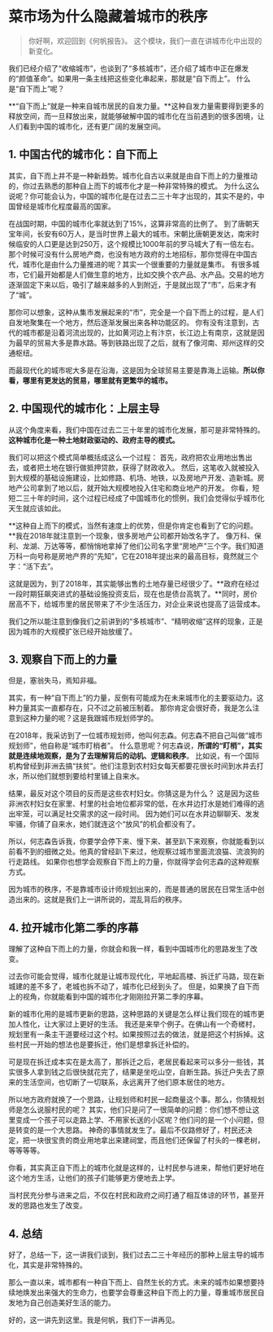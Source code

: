 # 菜市场为什么隐藏着城市的秩序

>你好啊，欢迎回到《何帆报告》。
这个模块，我们一直在讲城市化中出现的新变化。

我们已经介绍了“收缩城市”，也谈到了“多核城市”，还介绍了城市中正在爆发的“颜值革命”。如果用一条主线把这些变化串起来，那就是“自下而上”。
什么是“自下而上”呢？

**“自下而上”就是一种来自城市居民的自发力量。**这种自发力量需要得到更多的释放空间，而一旦释放出来，就能够破解中国的城市化在当前遇到的很多困境，让人们看到中国的城市化，还有更广阔的发展空间。

## 1. 中国古代的城市化：自下而上

其实，自下而上并不是一种新趋势。城市化自古以来就是由自下而上的力量推动的，你过去熟悉的那种自上而下的城市化才是一种非常特殊的模式。
为什么这么说呢？你可能会认为，中国的城市化是在过去二三十年才出现的，其实不是的，中国曾经是城市化程度最高的国家。

在战国时期，中国的城市化率就达到了15%，这算非常高的比例了。
到了唐朝天宝年间，长安有60万人，是当时世界上最大的城市。宋朝比唐朝更发达，南宋时候临安的人口更是达到250万，这个规模比1000年前的罗马城大了有一倍左右。
那个时候可没有什么房地产商，也没有地方政府的土地招标，那你觉得在中国古代，城市化是由什么力量推进的呢？其实一个很重要的力量就是集市。
有很多城市，它们最开始都是人们做生意的地方，比如交换个农产品、水产品。交易的地方逐渐固定下来以后，吸引了越来越多的人到附近，于是就出现了“市”，后来才有了“城”。

那你可以想象，这种从集市发展起来的“市”，完全是一个自下而上的过程，是人们自发地聚集在一个地方，然后逐渐发展出来各种功能区的。
你有没有注意到，古代的城市都是沿着河流出现的，比如黄河边上有汴京，长江边上有南京，这就是因为最早的贸易大多是靠水路。等到铁路出现了之后，就有了像河南、郑州这样的交通枢纽。

而最现代化的城市呢大多是在沿海，这是因为全球贸易主要是靠海上运输。**所以你看，哪里有更发达的贸易，哪里就有更繁华的城市。**

## 2. 中国现代的城市化：上层主导

从这个角度来看，我们中国在过去二三十年里的城市化发展，那可是非常特殊的。**这种城市化是一种土地财政驱动的、政府主导的模式。**

我们可以把这个模式简单概括成这么一个过程：
首先，政府把农业用地出售出去，或者把土地在银行做抵押贷款，获得了财政收入。
然后，这笔收入就被投入到大规模的基础设施建设，比如修路、机场、地铁，以及房地产开发、造新城。房地产公司拿到了地以后，就开始大规模地投入住宅和商业地产的开发。
你看，短短二三十年的时间，这个过程已经成了中国城市化的惯例，我们会觉得似乎城市化天生就应该如此。

**这种自上而下的模式，当然有速度上的优势，但是你肯定也看到了它的问题。**我在2018年就注意到一个现象，很多房地产公司都开始改名字了。
像万科、保利、龙湖、万达等等，都悄悄地拿掉了他们公司名字里“房地产”三个字。我们知道万科一向号称是房地产界的“先知”，它在2018年提出来的最高目标，竟然就三个字：“活下去”。

这就是因为，到了2018年，其实能够出售的土地存量已经很少了。**政府在经过一段时期狂飙突进式的基础设施投资支后，现在也是债台高筑了。**同时，房价居高不下，给城市里的居民带来了不少生活压力，对企业来说也提高了运营成本。

我们之所以能注意到像我们之前讲到的“多核城市”、“精明收缩”这样的现象，正是因为城市的大规模扩张已经开始放缓了。

## 3. 观察自下而上的力量

但是，塞翁失马，焉知非福。

其实，有一种“自下而上”的力量，反倒有可能成为在未来城市化的主要驱动力。这种力量其实一直都存在，只不过之前被压制着。
那你肯定会很好奇，我是怎么注意到这种力量的呢？这是我跟城市规划师学的。

在2018年，我采访到了一位城市规划师，他叫何志森。何志森不把自己叫做“城市规划师”，他自称是“城市盯梢者”。
什么意思呢？何志森说，**所谓的“盯梢”，其实就是连续地观察，是为了去理解背后的动机、逻辑和秩序**。
比如说，有一个国际机构曾经到非洲去搞“扶贫”。他们注意到农村妇女每天都要花很长时间到水井去打水，所以他们就想到要给村里铺上自来水。

结果，最反对这个项目的反而是这些农村妇女。你猜这是为什么？
这是因为这些非洲农村妇女在家里、村里的社会地位都非常的低，在水井边打水是她们难得的逃出牢笼，可以满足社交需求的这一段时间。
因为她们可以在水井边聊聊天、发发牢骚，你铺了自来水，她们就连这个“放风”的机会都没有了。

所以，何志森告诉我，你要学会停下来、慢下来、甚至趴下来观察，你就能看到以前看不到的细微之处。他真的曾经趴下来过，他观察过城市里面流浪猫、流浪狗的行走路线。
如果你也想学会观察自下而上的力量，你就得学会何志森的这种观察方式。

因为城市的秩序，不是靠城市设计师规划出来的，而是普通的居民在日常生活中创造出来的。这就是我们上一讲所说的，混乱背后的秩序。

## 4. 拉开城市化第二季的序幕

理解了这种自下而上的力量，你就会和我一样，看到中国城市化的思路发生了改变。

过去你可能会觉得，城市化就是让城市现代化，平地起高楼、拆迁扩马路，现在新城建的差不多了，老城也拆不动了，城市化已经到头了。
但是，如果换了自下而上的视角，你就能看到中国的城市化才刚刚拉开第二季的序幕。

新的城市化用的是城市更新的思路，这种思路的关键是怎么样让我们现在的城市更加人性化，让大家过上更好的生活。
我还是来举个例子。在佛山有一个奇槎村，规划里有一条主干道要经过这个村。如果按照过去的做法，就是把这个村拆掉。这些村民一开始的想法也是要拆迁，他们是想拿拆迁补偿的。

可是现在拆迁成本实在是太高了，那拆迁之后，老居民看起来可以多分一些钱，其实很多人拿到钱之后很快就花完了，结果是坐吃山空，自断生路。拆迁户失去了原来的生活空间，也切断了一切联系，永远离开了他们原本居住的地方。

所以地方政府就换了一个思路，让规划师和村民一起商量这个事。那么，你猜规划师是怎么说服村民的呢？
其实，他们只是问了一很简单的问题：你们想不想让这里变成一个孩子可以走路上学、不用家长送的小区呢？他们问的是一个小问题，但是转变的是一个大思路。
神奇的事情就发生了。最后不仅路修好了，村民还决定，把一块很宝贵的商业用地拿出来建祠堂，而且他们还保留了村头的一棵老树，等等等等。

你看，其实真正自下而上的城市化就是这样的，让村民参与进来，帮他们更好地在这个地方生活，让他们的孩子们能够更方便地去上学。

当村民充分参与进来之后，不仅在村民和政府之间打通了相互体谅的环节，甚至开发的思路也发生了改变。

## 4. 总结

好了，总结一下，这一讲我们谈到，我们过去二三十年经历的那种上层主导的城市化，其实是非常特殊的。

那么一直以来，城市都有一种自下而上、自然生长的方式。未来的城市如果想要持续地焕发出来强大的生命力，也要学会尊重这种自下而上的力量，尊重城市居民自发地为自己创造美好生活的能力。

好的，这一讲先到这里。我是何帆，我们下一讲再见。